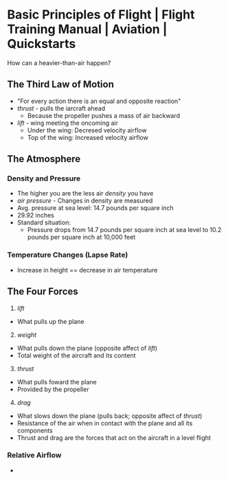 # Basic Principles of Flight | Flight Training Manual | Aviation | Quickstarts
How can a heavier-than-air happen?
## The Third Law of Motion
- "For every action there is an equal and opposite reaction"
- *thrust* - pulls the iarcraft ahead
  - Because the propeller pushes a mass of air backward
- *lift* - wing meeting the oncoming air
  - Under the wing: Decresed velocity airflow
  - Top of the wing: Increased velocity airflow
## The Atmosphere
### Density and Pressure
- The higher you are the less air *density* you have
- *air pressure* - Changes in density are measured
- Avg. pressure at sea level: 14.7 pounds per square inch
- 29.92 inches
- Standard situation:
  - Pressure drops from 14.7 pounds per square inch at sea level to 10.2 pounds per square inch at 10,000 feet
### Temperature Changes (Lapse Rate)
- Increase in height == decrease in air temperature

## The Four Forces
1. *lift*
  - What pulls up the plane
2. *weight* 
  - What pulls down the plane (opposite affect of *lift*)
  - Total weight of the aircraft and its content
3. *thrust* 
  - What pulls foward the plane
  - Provided by the propeller
4. *drag*
  - What slows down the plane (pulls back; opposite affect of *thrust*)
  - Resistance of the air when in contact with the plane and all its components
  - Thrust and drag are the forces that act on the aircraft in a level flight
### Relative Airflow
- 

